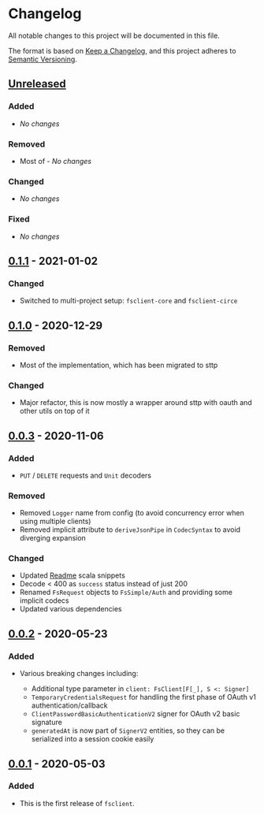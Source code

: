 # Changelog
All notable changes to this project will be documented in this file.

The format is based on [Keep a Changelog](https://keepachangelog.com/en/1.0.0/),
and this project adheres to [Semantic Versioning](https://semver.org/spec/v2.0.0.html).

## [Unreleased]
### Added
- *No changes*
### Removed
- Most of - *No changes*
### Changed
- *No changes*
### Fixed 
- *No changes*

## [0.1.1] - 2021-01-02
### Changed
- Switched to multi-project setup: `fsclient-core` and `fsclient-circe`

## [0.1.0] - 2020-12-29
### Removed
- Most of the implementation, which has been migrated to sttp
### Changed
- Major refactor, this is now mostly a wrapper around sttp with oauth and other utils on top of it

## [0.0.3] - 2020-11-06
### Added
- `PUT` / `DELETE` requests and `Unit` decoders
### Removed
- Removed `Logger` name from config (to avoid concurrency error when using multiple clients)
- Removed implicit attribute to `deriveJsonPipe` in `CodecSyntax` to avoid diverging expansion 
### Changed
- Updated [Readme](https://github.com/bartholomews/fsclient/compare/v0.0.2...HEAD#diff-04c6e90faac2675aa89e2176d2eec7d8) scala snippets
- Decode < 400 as `success` status instead of just 200
- Renamed `FsRequest` objects to `FsSimple/Auth` and providing some implicit codecs
- Updated various dependencies

## [0.0.2] - 2020-05-23
### Added
- Various breaking changes including:

    - Additional type parameter in `client: FsClient[F[_], S <: Signer]`
    - `TemporaryCredentialsRequest` for handling the first phase of OAuth v1 authentication/callback
    - `ClientPasswordBasicAuthenticationV2` signer for OAuth v2 basic signature
    - `generatedAt` is now part of `SignerV2` entities, so they can be serialized into a session cookie easily

## [0.0.1] - 2020-05-03
### Added
- This is the first release of `fsclient`.

[Unreleased]: https://github.com/bartholomews/fsclient/compare/v0.1.1...HEAD
[0.1.1]: https://github.com/bartholomews/fsclient/compare/v0.1.0...v0.1.1
[0.1.0]: https://github.com/bartholomews/fsclient/compare/v0.0.3...v0.1.0
[0.0.3]: https://github.com/bartholomews/fsclient/compare/v0.0.2...v0.0.3
[0.0.2]: https://github.com/bartholomews/fsclient/compare/v0.0.1...v0.0.2
[0.0.1]: https://github.com/bartholomews/fsclient/releases/tag/v0.0.1